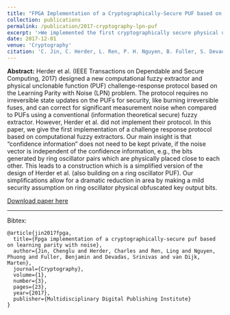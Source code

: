 ```yaml
---
title: "FPGA Implementation of a Cryptographically-Secure PUF based on Learning Parity with Noise"
collection: publications
permalink: /publication/2017-cryptography-lpn-puf
excerpt: '>We implemented the first cryptographically secure physical unclonable function (PUF) on FPGA. The security of the implemented PUF can be reduced to a well-established computational hardness assumption: learning parity with noise (LPN problem). ' 
date: 2017-12-01
venue: 'Cryptography'
citation: 'C. Jin, C. Herder, L. Ren, P. H. Nguyen, B. Fuller, S. Devadas, and M. van Dijk. (2017). &quot;FPGA Implementation of a Cryptographically-Secure PUF based on Learning Parity with Noise&quot; <i>Cryptography</i>.'
---
```


<b>Abstract:</b> Herder et al. (IEEE Transactions on Dependable and Secure Computing, 2017) designed a new computational fuzzy extractor and physical unclonable function (PUF) challenge-response protocol based on the Learning Parity with Noise (LPN) problem. The protocol requires no irreversible state updates on the PUFs for security, like burning irreversible fuses, and can correct for significant measurement noise when compared to PUFs using a conventional (information theoretical secure) fuzzy extractor. However, Herder et al. did not implement their protocol. In this paper, we give the first implementation of a challenge response protocol based on computational fuzzy extractors. Our main insight is that “confidence information” does not need to be kept private, if the noise vector is independent of the confidence information, e.g., the bits generated by ring oscillator pairs which are physically placed close to each other. This leads to a construction which is a simplified version of the design of Herder et al. (also building on a ring oscillator PUF). Our simplifications allow for a dramatic reduction in area by making a mild security assumption on ring oscillator physical obfuscated key output bits.

[Download paper here](http://www.mdpi.com/2410-387X/1/3/23)

---

Bibtex:

```
@article{jin2017fpga,
  title={Fpga implementation of a cryptographically-secure puf based on learning parity with noise},
  author={Jin, Chenglu and Herder, Charles and Ren, Ling and Nguyen, Phuong and Fuller, Benjamin and Devadas, Srinivas and van Dijk, Marten},
  journal={Cryptography},
  volume={1},
  number={3},
  pages={23},
  year={2017},
  publisher={Multidisciplinary Digital Publishing Institute}
}
```